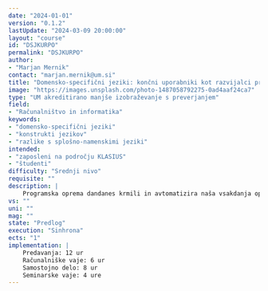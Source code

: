 ```yaml
---
date: "2024-01-01" 
version: "0.1.2"
lastUpdate: "2024-03-09 20:00:00"
layout: "course"
id: "DSJKURPO"
permalink: "DSJKURPO"
author:
- "Marjan Mernik"
contact: "marjan.mernik@um.si"
title: "Domensko-specifični jeziki: končni uporabniki kot razvijalci programske opreme"
image: "https://images.unsplash.com/photo-1487058792275-0ad4aaf24ca7"
type: "UM akreditirano manjše izobraževanje s preverjanjem"
field:
- "Računalništvo in informatika"
keywords:
- "domensko-specifični jeziki"
- "konstrukti jezikov"
- "razlike s splošno-namenskimi jeziki"
intended:
- "zaposleni na področju KLASIUS"
- "študenti"
difficulty: "Srednji nivo"
requisite: ""
description: |
    Programska oprema dandanes krmili in avtomatizira naša vsakdanja opravila. Razvoj programske opreme pa postaja vse zahtevnejši in poklic razvijalec programske opreme, programer, vse bolj iskan in cenjen. Z nastankom pametnih hiš  in mest pa bo takorekoč vsak posameznik, končni uporabnik, primoran "sprogramirati" določena vsakodnevna opravila tudi sam. Pri čemer pa večina končnih uporabnikov ne bo imela računalniškega predznanja in poznavanje splošno-namenskih programskih jezikov, kot so C++, Java in Python. V zadnjem času postajajo vse bolj popularni domensko-specifični jeziki s katerimi končni uporabniki lahko rešujejo domensko-specifične probleme, kot so krmiljenje pametne hiše. Udeleženci se bodo seznanili z domensko-specifičnimi jeziki in možnostmi, ki jih le-ti ponujajo končnim uporabnikom. Konstrukti domensko-specifičnih jezikov so običajno preprosti in vezani na domeno uporabe, zato jih končni uporabniki lažje razumejo in uporabljajo. Udeleženci se bodo tako seznanili z osnovnimi pristopi in orodji za gradnjo domensko-specifičnih jezikov, predvsem pa razumeli razlike med splošno-namenskimi programskimi jeziki in domensko-specifičnimi jeziki ter kako slednje koristno uporabiti za mnogotera opravila.
vs: ""
uni: ""
mag: ""
state: "Predlog"
execution: "Sinhrona"
ects: "1"
implementation: |
    Predavanja: 12 ur
    Računalniške vaje: 6 ur
    Samostojno delo: 8 ur
    Seminarske vaje: 4 ure
---
```

